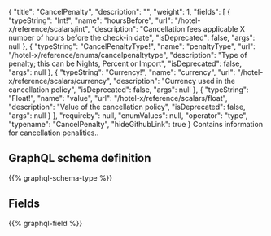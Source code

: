 {
  "title": "CancelPenalty",
  "description": "",
  "weight": 1,
  "fields": [
    {
      "typeString": "Int!",
      "name": "hoursBefore",
      "url": "/hotel-x/reference/scalars/int",
      "description": "Cancellation fees applicable X number of hours before the check-in date",
      "isDeprecated": false,
      "args": null
    },
    {
      "typeString": "CancelPenaltyType!",
      "name": "penaltyType",
      "url": "/hotel-x/reference/enums/cancelpenaltytype",
      "description": "Type of penalty; this can be Nights, Percent or Import",
      "isDeprecated": false,
      "args": null
    },
    {
      "typeString": "Currency!",
      "name": "currency",
      "url": "/hotel-x/reference/scalars/currency",
      "description": "Currency used in the cancellation policy",
      "isDeprecated": false,
      "args": null
    },
    {
      "typeString": "Float!",
      "name": "value",
      "url": "/hotel-x/reference/scalars/float",
      "description": "Value of the cancellation policy",
      "isDeprecated": false,
      "args": null
    }
  ],
  "requireby": null,
  "enumValues": null,
  "operator": "type",
  "typename": "CancelPenalty",
  "hideGithubLink": true
}
Contains information for cancellation penalities..
## GraphQL schema definition

{{% graphql-schema-type %}}

## Fields

{{% graphql-field %}}
